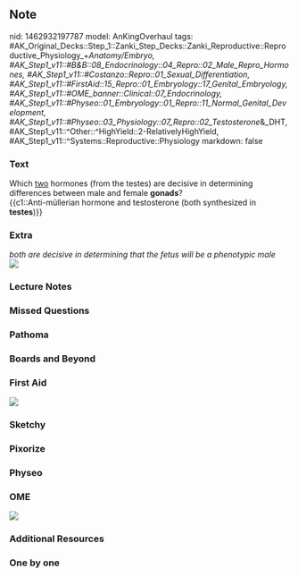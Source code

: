 ## Note
nid: 1462932197787
model: AnKingOverhaul
tags: #AK_Original_Decks::Step_1::Zanki_Step_Decks::Zanki_Reproductive::Reproductive_Physiology_+_Anatomy/Embryo, #AK_Step1_v11::#B&B::08_Endocrinology::04_Repro::02_Male_Repro_Hormones, #AK_Step1_v11::#Costanzo::Repro::01_Sexual_Differentiation, #AK_Step1_v11::#FirstAid::15_Repro::01_Embryology::17_Genital_Embryology, #AK_Step1_v11::#OME_banner::Clinical::07_Endocrinology, #AK_Step1_v11::#Physeo::01_Embryology::01_Repro::11_Normal_Genital_Development, #AK_Step1_v11::#Physeo::03_Physiology::07_Repro::02_Testosterone_&_DHT, #AK_Step1_v11::^Other::^HighYield::2-RelativelyHighYield, #AK_Step1_v11::^Systems::Reproductive::Physiology
markdown: false

### Text
<div>
  Which <u>two</u> hormones (from the testes) are decisive in
  determining differences between male and female <b>gonads</b>?
</div>
<div>
  {{c1::Anti-müllerian hormone and testosterone (both synthesized
  in <b>testes</b>)}}
</div>

### Extra
<div>
  <i>both are decisive in determining that the fetus will be a
  phenotypic male</i>
</div>
<div><img src="paste-261404594536988.jpg"></div>

### Lecture Notes


### Missed Questions


### Pathoma


### Boards and Beyond


### First Aid
<img src="tmptzFPyY.png">

### Sketchy


### Pixorize


### Physeo


### OME
<div class="ome-widget">
  <a href=
  "https://onlinemeded.org/spa/endocrinology?ref=anki"><img src=
  "_OME_AnkiFlashcards_Topic_5.png"></a>
</div>

### Additional Resources


### One by one

